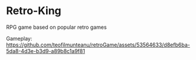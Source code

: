 # Retro-King
RPG game based on popular retro games

Gameplay:
https://github.com/teofilmunteanu/retroGame/assets/53564633/d8efb6ba-5da8-4d3e-b3d9-a89b8c1a9f81

